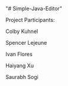 "# Simple-Java-Editor" 

Project Participants:

  Colby Kuhnel
  
  Spencer Lejeune
  
  Ivan Flores
  
  Haiyang Xu
  
  Saurabh Sogi
